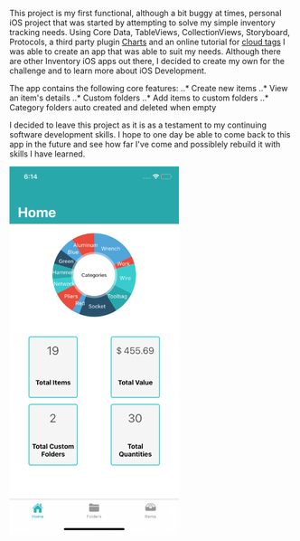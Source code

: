 This project is my first functional, although a bit buggy at times, personal iOS project that was started by attempting to solve my simple inventory tracking needs.
Using Core Data, TableViews, CollectionViews, Storyboard, Protocols, a third party plugin [Charts](https://github.com/danielgindi/Charts) and an online tutorial for [cloud tags](https://iostutorialjunction.com/2017/10/create-tag-clouds-view-in-swift-tutorial.html) I was able to create an app that was able to suit my needs. Although there are other Inventory iOS apps out there, I decided to create my own for the challenge and to learn more about iOS Development. 

The app contains the following core features:
..* Create new items
..* View an item's details
..* Custom folders
..* Add items to custom folders
..* Category folders auto created and deleted when empty

I decided to leave this project as it is as a testament to my continuing software development skills. I hope to one day be able to come back to this app in the future and see how far I've come and possiblely rebuild it with skills I have learned.


<img src="https://github.com/DuranAdrian/Inventory_2.0/blob/master/Inventory_2.0/Screenshots/Home_Screen.png" width="300">
